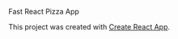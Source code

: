 Fast React Pizza App

This project was created with [Create React App](https://github.com/facebook/create-react-app).
